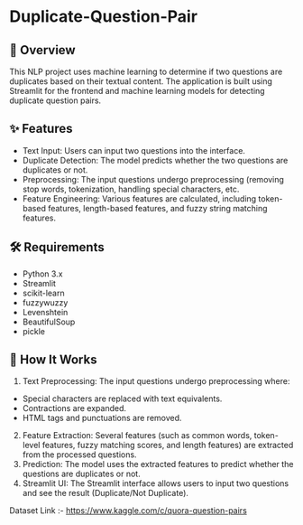 # Duplicate-Question-Pair

## 🌟 Overview
This NLP project uses machine learning to determine if two questions are duplicates based on their textual content. The application is built using Streamlit for the frontend and machine learning models for detecting duplicate question pairs.

## ✨ Features
- Text Input: Users can input two questions into the interface.
- Duplicate Detection: The model predicts whether the two questions are duplicates or not.
- Preprocessing: The input questions undergo preprocessing (removing stop words, tokenization, handling special characters, etc.        
- Feature Engineering: Various features are calculated, including token-based features, length-based features, and fuzzy string matching features.

## 🛠️ Requirements
- Python 3.x
- Streamlit
- scikit-learn
- fuzzywuzzy
- Levenshtein
- BeautifulSoup
- pickle

## 🚀 How It Works
1. Text Preprocessing: The input questions undergo preprocessing where:
- Special characters are replaced with text equivalents.
- Contractions are expanded.
- HTML tags and punctuations are removed.
2. Feature Extraction: Several features (such as common words, token-level features, fuzzy matching scores, and length features) are extracted from the processed questions.
3. Prediction: The model uses the extracted features to predict whether the questions are duplicates or not.
4. Streamlit UI: The Streamlit interface allows users to input two questions and see the result (Duplicate/Not Duplicate).

Dataset Link :- https://www.kaggle.com/c/quora-question-pairs
